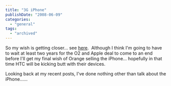 ```yaml
---
title: "3G iPhone"
publishDate: "2008-06-09"
categories: 
  - "general"
tags: 
  - "archived"
---
```


So my wish is getting closer... see [here](https://www.engadget.com/2008/06/09/steve-jobs-keynote-live-from-wwdc-2008/).  Although I think I'm going to have to wait at least two years for the O2 and Apple deal to come to an end before I'll get my final wish of Orange selling the iPhone... hopefully in that time HTC will be kicking butt with their devices.

Looking back at my recent posts, I've done nothing other than talk about the iPhone......
